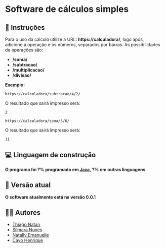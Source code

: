 # Software de cálculos simples

## 📜​ Instruções

Para o uso da cálculo utilize a URL: **https://calculadora/**, logo após, adicione a operação e os números, separados por barras.
As possibilidades de operações são:
* **/soma/**
* **/subtracao/**
* **/multiplicacao/**
* **/divisao/**

**Exemplo:**
```
https://calculadora/subtracao/4/2/
```
O resultado que sairá impresso será:
```
2
```
```
https://calculadora/soma/5/6/
```
O resultado que sairá impresso será:
```
11
```

## 💻 Linguagem de construção

**O programa foi ?% programado em [Java](https://www.java.com/pt-BR/), ?% em outras linguagens**

## 🚩​ Versão atual

**O software atualmente está na versão 0.0.1**

## 👨‍💻​ Autores

* [Thiago Natan](https://github.com/oagarian/)
* [Silmara Nunes](https://github.com/sil008)
* [Natally Emanuelle](https://github.com/natally02/)
* [Cayo Henrique](https://github.com/cayohenrique250)
